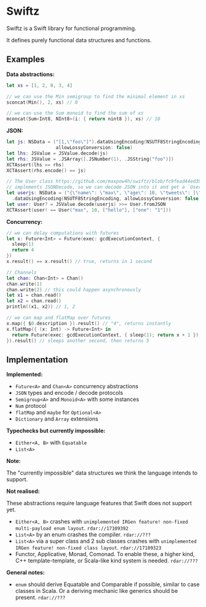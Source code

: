 Swiftz
======

Swiftz is a Swift library for functional programming.

It defines purely functional data structures and functions.

Examples
--------

**Data abstractions:**

```swift
let xs = [1, 2, 0, 3, 4]

// we can use the Min semigroup to find the minimal element in xs
sconcat(Min(), 2, xs) // 0

// we can use the Sum monoid to find the sum of xs
mconcat(Sum<Int8, NInt8>(i: { return nint8 }), xs) // 10
```

**JSON:**

```swift
let js: NSData = ("[1,\"foo\"]").dataUsingEncoding(NSUTF8StringEncoding,
                  allowLossyConversion: false)
let lhs: JSValue = JSValue.decode(js)
let rhs: JSValue = .JSArray([.JSNumber(1), .JSString("foo")])
XCTAssert(lhs == rhs)
XCTAssert(rhs.encode() == js)

// The User class https://github.com/maxpow4h/swiftz/blob/fc9fead44ed3926a9c1987af871f5ba9373ea11c/swiftzTests/swiftzTests.swift#L14-L48
// implements JSONDecode, so we can decode JSON into it and get a `User?`
let userjs: NSData = ("{\"name\": \"max\", \"age\": 10, \"tweets\": [\"hello\"], \"attrs\": {\"one\": \"1\"}}")
  .dataUsingEncoding(NSUTF8StringEncoding, allowLossyConversion: false)
let user: User? = JSValue.decode(userjs) >>= User.fromJSON
XCTAssert(user! == User("max", 10, ["hello"], ["one": "1"]))
```

**Concurrency:**

```swift
// we can delay computations with futures
let x: Future<Int> = Future(exec: gcdExecutionContext, {
  sleep(1)
  return 4
})
x.result() == x.result() // true, returns in 1 second

// Channels
let chan: Chan<Int> = Chan()
chan.write(1)
chan.write(2) // this could happen asynchronously
let x1 = chan.read()
let x2 = chan.read()
println((x1, x2)) // 1, 2

// we can map and flatMap over futures
x.map({ $0.description }).result() // "4", returns instantly
x.flatMap({ (x: Int) -> Future<Int> in
  return Future(exec: gcdExecutionContext, { sleep(1); return x + 1 })
}).result() // sleeps another second, then returns 5
```

Implementation
--------------

**Implemented:**

- `Future<A>` and `Chan<A>` concurrency abstractions
- `JSON` types and encode / decode protocols
- `Semigroup<A>` and `Monoid<A>` with some instances
- `Num` protocol
- `flatMap` and `maybe` for `Optional<A>`
- `Dictionary` and `Array` extensions

**Typechecks but currently impossible:**

- `Either<A, B>` with `Equatable`
- `List<A>`

**Note:**

The "currently impossible" data structures we think the language intends to support.

**Not realised:**

These abstractions require language features that Swift does not support yet.

- `Either<A, B>` crashes with `unimplemented IRGen feature! non-fixed multi-payload enum layout`. `rdar://17109392`
- `List<A>` by an enum crashes the compiler. `rdar://???`
- `List<A>` via a super class and 2 sub classes crashes with `unimplemented IRGen feature! non-fixed class layout`. `rdar://17109323`
- Functor, Applicative, Monad, Comonad. To enable these, a higher kind,
  C++ template-template, or Scala-like kind system is needed. `rdar://???`

**General notes:**

- `enum` should derive Equatable and Comparable if possible, similar to case classes in Scala. Or a deriving mechanic
  like generics should be present. `rdar://???`

